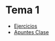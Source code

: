 <!-- Global Site Tag (gtag.js) - Google Analytics -->
<script async src="https://www.googletagmanager.com/gtag/js?id=G-YQR3MX1GD4"></script>

<script>
  window.dataLayer = window.dataLayer || [];
  function gtag(){dataLayer.push(arguments);}
  gtag('js', new Date());
  gtag('config', 'G-YQR3MX1GD4');
</script>

# Tema 1

- [Ejercicios](/byg/tema1/ejercicios/ejercicios.html)
- [Apuntes Clase](/byg/tema1/apuntes/apuntes.html)

